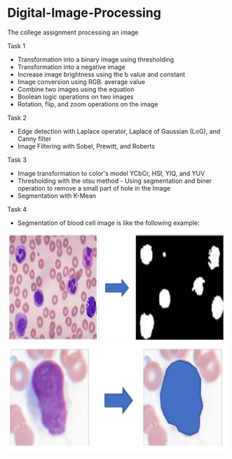 # Digital-Image-Processing
The college assignment processing an image

Task 1
- Transformation into a binary image using thresholding
- Transformation into a negative image
- Increase image brightness using the b value and constant
- Image conversion using RGB. average value
- Combine two images using the equation
- Boolean logic operations on two images
- Rotation, flip, and zoom operations on the image

Task 2
- Edge detection with Laplace operator, Laplace of Gaussian (LoG), and Canny filter
- Image Filtering with Sobel, Prewitt, and Roberts

Task 3
- Image transformation to color's model YCbCr, HSI, YIQ, and YUV
- Thresholding with the otsu method - Using segmentation and biner operation to remove a small part of hole in the Image
- Segmentation with K-Mean

Task 4
- Segmentation of blood cell image is like the following example:
<img src="Tugas 4/Example 1.PNG" style="width:500px; height:250px">
<img src="Tugas 4/Example 2.PNG" style="width:500px; height:250px">
